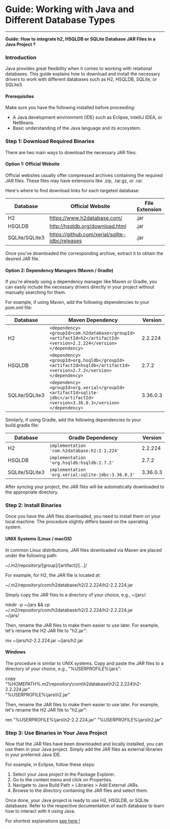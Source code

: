 # Guide: Working with Java and Different Database Types
----------------------------------------------------------------------

**Guide: How to integrate h2, HSQLDB or SQLite Database JAR Files in a Java Project ?**

### Introduction

Java provides great flexibility when it comes to working with relational databases. This guide explains how to download and install the necessary drivers to work with different databases such as H2, HSQLDB, SQLite, or SQLite3.

#### Prerequisites

Make sure you have the following installed before proceeding:

* A Java development environment (IDE) such as Eclipse, IntelliJ IDEA, or NetBeans.
* Basic understanding of the Java language and its ecosystem.

### Step 1: Download Required Binaries

There are two main ways to download the necessary JAR files:

#### Option 1: Official Website

Official websites usually offer compressed archives containing the required JAR files. These files may have extensions like .zip, .tar.gz, or .rar.

Here's where to find download links for each targeted database:

| Database | Official Website | File Extension |
|---|---|---|
| H2 | <https://www.h2database.com/> | .jar |
| HSQLDB | <http://hsqldb.org/download.html> | .jar |
| SQLite/SQLite3 | <https://github.com/xerial/sqlite-jdbc/releases> | .jar |

Once you've downloaded the corresponding archive, extract it to obtain the desired JAR file.

#### Option 2: Dependency Managers (Maven / Gradle)

If you're already using a dependency manager like Maven or Gradle, you can easily include the necessary drivers directly in your project without manually searching for them.

For example, if using Maven, add the following dependencies to your pom.xml file:

| Database | Maven Dependency | Version |
|---|---|---|
| H2 | `<dependency><groupId>com.h2database</groupId><artifactId>h2</artifactId><version>2.2.224</version></dependency>` | 2.2.224 |
| HSQLDB | `<dependency><groupId>org.hsqldb</groupId><artifactId>hsqldb</artifactId><version>2.7.2</version></dependency>` | 2.7.2 |
| SQLite/SQLite3 | `<dependency><groupId>org.xerial</groupId><artifactId>sqlite-jdbc</artifactId><version>3.36.0.3</version></dependency>` | 3.36.0.3 |

Similarly, if using Gradle, add the following dependencies to your build.gradle file:

| Database | Gradle Dependency | Version |
|---|---|---|
| H2 | `implementation 'com.h2database:h2:2.2.224'` | 2.2.224 |
| HSQLDB | `implementation 'org.hsqldb:hsqldb:2.7.2'` | 2.7.2 |
| SQLite/SQLite3 | `implementation 'org.xerial:sqlite-jdbc:3.36.0.3'` | 3.36.0.3 |

After syncing your project, the JAR files will be automatically downloaded to the appropriate directory.

### Step 2: Install Binaries

Once you have the JAR files downloaded, you need to install them on your local machine. The procedure slightly differs based on the operating system.

#### UNIX Systems (Linux / macOS)

In common Linux distributions, JAR files downloaded via Maven are placed under the following path:

~/.m2/repository/\[group\]/\[artifact\]/[...]/

For example, for H2, the JAR file is located at:

~/.m2/repository/com/h2database/h2/2.2.224/h2-2.2.224.jar

Simply copy the JAR files to a directory of your choice, e.g., ~/jars/:

mkdir -p ~/jars && cp \
~/.m2/repository/com/h2database/h2/2.2.224/h2-2.2.224.jar \
~/jars/

Then, rename the JAR files to make them easier to use later. For example, let's rename the H2 JAR file to "h2.jar":

mv ~/jars/h2-2.2.224.jar ~/jars/h2.jar

#### Windows

The procedure is similar to UNIX systems. Copy and paste the JAR files to a directory of your choice, e.g., "%USERPROFILE%\jars\":

copy \
"%HOMEPATH%.m2\repository\com\h2database\h2\2.2.224\h2-2.2.224.jar" \
"%USERPROFILE%\jars\h2.jar"

Then, rename the JAR files to make them easier to use later. For example, let's rename the H2 JAR file to "h2.jar":

ren "%USERPROFILE%\jars\h2-2.2.224.jar" "%USERPROFILE%\jars\h2.jar"

### Step 3: Use Binaries in Your Java Project

Now that the JAR files have been downloaded and locally installed, you can use them in your Java project. Simply add the JAR files as external libraries in your preferred Java IDE.

For example, in Eclipse, follow these steps:

1. Select your Java project in the Package Explorer.
2. Go to the context menu and click on Properties.
3. Navigate to Java Build Path > Libraries > Add External JARs.
4. Browse to the directory containing the JAR files and select them.

Once done, your Java project is ready to use H2, HSQLDB, or SQLite databases. Refer to the respective documentation of each database to learn how to interact with it using Java.


For shortest explanations [see here !](https://github.com/rootoor-dev/Debian-12-stuffs/blob/main/java-programming-h2-sqlite-sqlite3-hsqldb.md)



